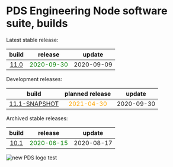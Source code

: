 
PDS Engineering Node software suite, builds
===========================================


Latest stable release:  

|build|release|update|
| :---: | :---: | :---: |
|[11.0](./11.0)|<span style="color:green">2020-09-30</span>|2020-09-09|
  


Development releases:  

|build|planned release|update|
| :---: | :---: | :---: |
|[11.1-SNAPSHOT](./11.1-SNAPSHOT)|<span style="color:orange">2021-04-30</span>|2020-09-30|
  


Archived stable releases:  

|build|release|update|
| :---: | :---: | :---: |
|[10.1](./10.1)|<span style="color:green">2020-06-15</span>|2020-08-17|
  
![new PDS logo test](https://nasa-pds.github.io/pdsen-corral/images/logo.png)